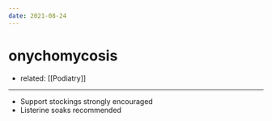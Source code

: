```yaml
---
date: 2021-08-24
---
```


# onychomycosis

- related: [[Podiatry]]
---

- Support stockings strongly encouraged
- Listerine soaks recommended
